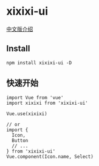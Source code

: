 # xixixi-ui
<a href="http://120.26.75.150:8081/">
    中文版介绍
</a>

## Install
```
npm install xixixi-ui -D
```
## 快速开始

```
import Vue from 'vue'
import xixixi from 'xixixi-ui'

Vue.use(xixixi)

// or
import {
  Icon,
  Button
  // ...
} from 'xixixi-ui'
Vue.component(Icon.name, Select)
```


